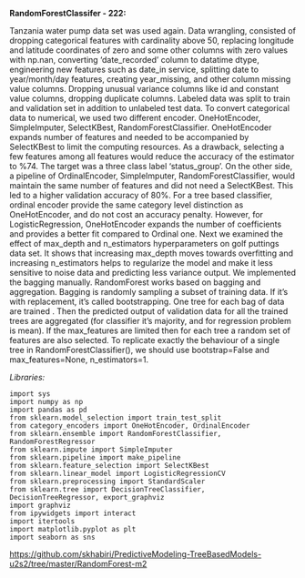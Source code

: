 **RandomForestClassifer - 222:** 

Tanzania water pump data set was used again. Data wrangling, consisted of dropping categorical features with cardinality above 50, replacing longitude and latitude coordinates of zero and some other columns with zero values with np.nan, converting ‘date_recorded’ column to datatime dtype, engineering new features such as date_in service, splitting date to year/month/day features, creating year_missing, and other column missing value columns. Dropping unusual variance columns like id and constant value columns, dropping duplicate columns. Labeled data was split to train and validation set in addition to unlabeled test data. To convert categorical data to numerical, we used two different encoder. OneHotEncoder, SimpleImputer, SelectKBest, RandomForestClassifier. OneHotEncoder expands number of features and needed to be accompanied by SelectKBest to limit the computing resources. As a drawback, selecting a few features among all features would reduce the accuracy of the estimator to %74. The target was a three class label ‘status_group’. On  the other side, a pipeline of OrdinalEncoder, SimpleImputer, RandomForestClassifier, would maintain the same number of features and did not need a SelectKBest. This led to a higher validation accuracy of 80%. For a tree based classifier, ordinal encoder provide the same category level distinction as OneHotEncoder, and do not cost an accuracy penalty. However, for LogisticRegression, OneHotEncoder expands the number of coefficients and provides a better fit compared to Ordinal one. Next we examined the effect of max_depth and n_estimators hyperparameters on golf puttings data set. It shows that increasing max_depth moves towards overfitting and increasing n_estimators helps to regularize the model and make it less sensitive to noise data and predicting less variance output. We implemented the bagging manually. RandomForest works based on bagging and aggregation. Bagging is randomly sampling a subset of training data. If it’s with replacement, it’s called bootstrapping. One tree for each bag of data are trained . Then the predicted output of validation data for all the trained trees are aggregated (for classifier it’s majority, and for regression problem is mean). If the max_features are limited then for each tree a random set of features are also selected. To replicate exactly the behaviour of a single tree in RandomForestClassifier(), we should use  bootstrap=False and max_features=None, n_estimators=1. 

*Libraries:*
```
import sys
import numpy as np
import pandas as pd
from sklearn.model_selection import train_test_split
from category_encoders import OneHotEncoder, OrdinalEncoder
from sklearn.ensemble import RandomForestClassifier, RandomForestRegressor
from sklearn.impute import SimpleImputer
from sklearn.pipeline import make_pipeline
from sklearn.feature_selection import SelectKBest
from sklearn.linear_model import LogisticRegressionCV
from sklearn.preprocessing import StandardScaler
from sklearn.tree import DecisionTreeClassifier, DecisionTreeRegressor, export_graphviz
import graphviz
from ipywidgets import interact
import itertools
import matplotlib.pyplot as plt
import seaborn as sns
```

https://github.com/skhabiri/PredictiveModeling-TreeBasedModels-u2s2/tree/master/RandomForest-m2
